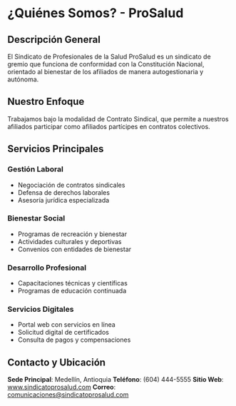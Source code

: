 
# ¿Quiénes Somos? - ProSalud

## Descripción General

El Sindicato de Profesionales de la Salud ProSalud es un sindicato de gremio que funciona de conformidad con la Constitución Nacional, orientado al bienestar de los afiliados de manera autogestionaria y autónoma.

## Nuestro Enfoque

Trabajamos bajo la modalidad de Contrato Sindical, que permite a nuestros afiliados participar como afiliados partícipes en contratos colectivos.

## Servicios Principales

### Gestión Laboral
- Negociación de contratos sindicales
- Defensa de derechos laborales
- Asesoría jurídica especializada

### Bienestar Social
- Programas de recreación y bienestar
- Actividades culturales y deportivas
- Convenios con entidades de bienestar

### Desarrollo Profesional
- Capacitaciones técnicas y científicas
- Programas de educación continuada

### Servicios Digitales
- Portal web con servicios en línea
- Solicitud digital de certificados
- Consulta de pagos y compensaciones

## Contacto y Ubicación

**Sede Principal**: Medellín, Antioquia
**Teléfono**: (604) 444-5555
**Sitio Web**: www.sindicatoprosalud.com
**Correo**: comunicaciones@sindicatoprosalud.com
